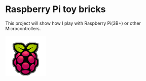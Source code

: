 # Raspberry Pi toy bricks
This project will show how I play with Raspberry Pi(3B+) or other Microcontrollers.

![logo](images/Rasp_logo.gif)
